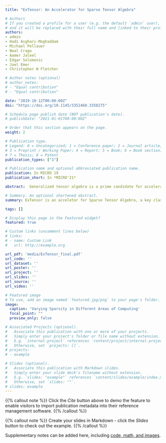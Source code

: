 ```yaml
---
title: "ExTensor: An Accelerator for Sparse Tensor Algebra"

# Authors
# If you created a profile for a user (e.g. the default `admin` user), write the username (folder name) here 
# and it will be replaced with their full name and linked to their profile.
authors:
- admin
- Hadi Asghari-Moghaddam
- Michael Pellauer
- Neal Crago
- Aamer Jaleel
- Edgar Solomonic
- Joel Emer
- Christopher W Fletcher

# Author notes (optional)
# author_notes:
# - "Equal contribution"
# - "Equal contribution"

date: "2019-10-12T00:00:00Z"
doi: "https://doi.org/10.1145/3352460.3358275"

# Schedule page publish date (NOT publication's date).
# publishDate: "2021-01-01T00:00:00Z"

# Order that this section appears on the page.
weight: 2

# Publication type.
# Legend: 0 = Uncategorized; 1 = Conference paper; 2 = Journal article;
# 3 = Preprint / Working Paper; 4 = Report; 5 = Book; 6 = Book section;
# 7 = Thesis; 8 = Patent
publication_types: ["1"]

# Publication name and optional abbreviated publication name.
publication: In MICRO 19
publication_short: In *MICRO'21*

abstract:  Generalized tensor algebra is a prime candidate for acceleration via customized ASICs. Modern tensors feature a wide range of data sparsity, with the density of non-zero elements ranging from 10−6% to 50%. This paper proposes a novel approach to accelerate tensor kernels based on the principle of hierarchical elimination of com- putation in the presence of sparsity. This approach relies on rapidly inding intersectionsÐsituations where both operands of a multipli- cation are non-zeroÐenabling new data fetching mechanisms and avoiding memory latency overheads associated with sparse kernels implemented in software. We propose the ExTensor accelerator, which builds these novel ideas on handling sparsity into hardware to enable better band- width utilization and compute throughput. We evaluate ExTensor on several kernels relative to industry libraries (Intel MKL) and state-of-the-art tensor algebra compilers (TACO). When bandwidth normalized, we demonstrate an average speedup of 3.4×, 1.3×, 2.8×, 24.9×, and 2.7× on SpMSpM, SpMM, TTV, TTM, and SDDMM ker- nels respectively over a server class CPU.

# Summary. An optional shortened abstract.
summary: ExTensor is an acceletor for Sparse Tensor Algebra, a key class of workloads that powers crucial areas such as deep learning. Key insight behind the design is to hierarchically eliminate ineffectual work that exists due to sparsity to demonstrate significant speed-ups. 

tags: []

# Display this page in the Featured widget?
featured: true

# Custom links (uncomment lines below)
# links:
# - name: Custom Link
#   url: http://example.org

url_pdf: 'media/ExTensor_final.pdf'
url_code: ''
url_dataset: ''
url_poster: ''
url_project: ''
url_slides: ''
url_source: ''
url_video: ''

# Featured image
# To use, add an image named `featured.jpg/png` to your page's folder. 
image:
  caption: 'Varying Sparsity in Different Areas of Computing'
  focal_point: ""
  preview_only: false

# Associated Projects (optional).
#   Associate this publication with one or more of your projects.
#   Simply enter your project's folder or file name without extension.
#   E.g. `internal-project` references `content/project/internal-project/index.md`.
#   Otherwise, set `projects: []`.
# projects:
# - example

# Slides (optional).
#   Associate this publication with Markdown slides.
#   Simply enter your slide deck's filename without extension.
#   E.g. `slides: "example"` references `content/slides/example/index.md`.
#   Otherwise, set `slides: ""`.
# slides: example
---
```


{{% callout note %}}
Click the *Cite* button above to demo the feature to enable visitors to import publication metadata into their reference management software.
{{% /callout %}}

{{% callout note %}}
Create your slides in Markdown - click the *Slides* button to check out the example.
{{% /callout %}}

Supplementary notes can be added here, including [code, math, and images](https://wowchemy.com/docs/writing-markdown-latex/).
